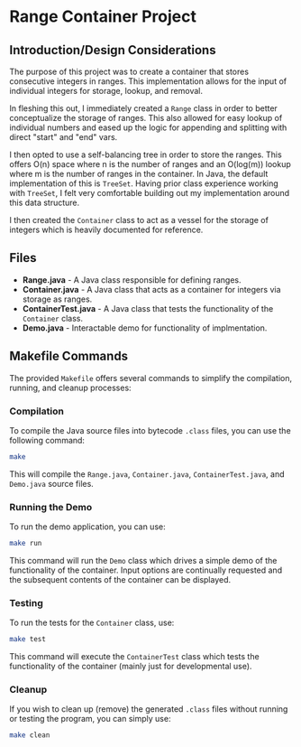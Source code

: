 # Range Container Project

## Introduction/Design Considerations
The purpose of this project was to create a container that stores consecutive integers in ranges. This implementation allows for the input 
of individual integers for storage, lookup, and removal.

In fleshing this out, I immediately created a `Range` class in order to better conceptualize the storage of ranges. This also allowed
for easy lookup of individual numbers and eased up the logic for appending and splitting with direct "start" and "end" vars.

I then opted to use a self-balancing tree in order to store the ranges. This offers O(n) space where n is the number of ranges and 
an O(log(m)) lookup where m is the number of ranges in the container. In Java, the default implementation of this is `TreeSet`. Having 
prior class experience working with `TreeSet`, I felt very comfortable building out my implementation around this data structure.

I then created the `Container` class to act as a vessel for the storage of integers which is heavily documented for reference.

## Files
- **Range.java** - A Java class responsible for defining ranges.
- **Container.java** - A Java class that acts as a container for integers via storage as ranges.
- **ContainerTest.java** - A Java class that tests the functionality of the `Container` class.
- **Demo.java** - Interactable demo for functionality of implmentation.

## Makefile Commands
The provided `Makefile` offers several commands to simplify the compilation, running, and cleanup processes:

### Compilation
To compile the Java source files into bytecode `.class` files, you can use the following command:

```bash
make
```

This will compile the `Range.java`, `Container.java`, `ContainerTest.java`, and `Demo.java` source files.

### Running the Demo
To run the demo application, you can use:

```bash
make run
```

This command will run the `Demo` class which drives a simple demo of the functionality of the container. Input options are continually requested and the subsequent contents of the container can be displayed.

### Testing
To run the tests for the `Container` class, use:

```bash
make test
```

This command will execute the `ContainerTest` class which tests the functionality of the container (mainly just for developmental use).

### Cleanup
If you wish to clean up (remove) the generated `.class` files without running or testing the program, you can simply use:

```bash
make clean
```
